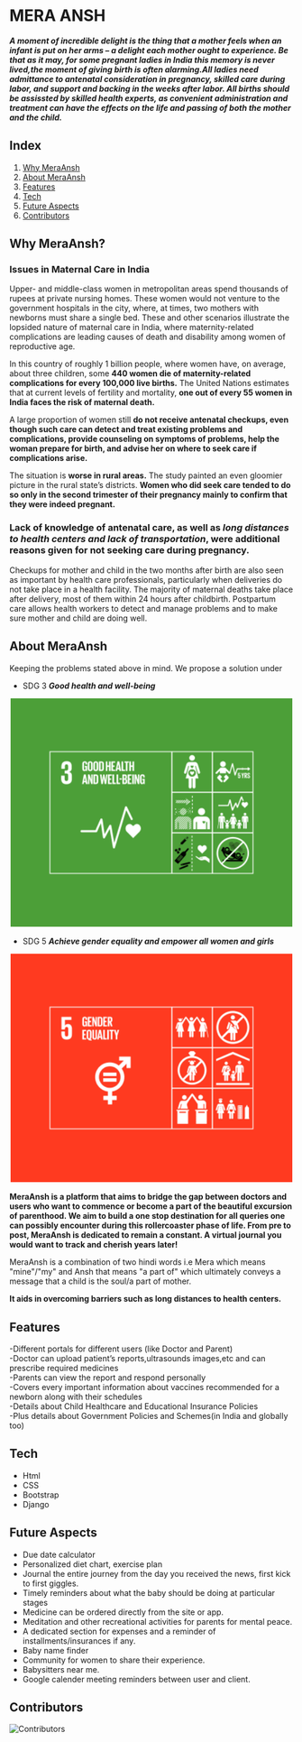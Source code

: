 # MERA ANSH

***A moment of incredible delight is the thing that a mother feels when an infant is put on her arms – a delight each mother ought to experience. Be that as it may, for some pregnant ladies in India this memory is never lived,the moment of giving birth is often alarming.All ladies need admittance to antenatal consideration in pregnancy, skilled care during labor, and support and backing in the weeks after labor. All births should be assissted by skilled health experts, as convenient administration and treatment can have the effects on the life and passing of both the mother and the child.***

## Index

1. [Why MeraAnsh](#why-meraansh)
2. [About MeraAnsh](#about-meraansh)
3. [Features](#features)
4. [Tech](#tech)
5. [Future Aspects](#future-aspects)
6. [Contributors](#contributors)


## Why MeraAnsh?
### Issues in Maternal Care in India

Upper- and middle-class women in metropolitan areas spend thousands of rupees at private nursing homes. These women would not venture to the government hospitals in the city, where, at times, two mothers with newborns must share a single bed. These and other scenarios illustrate the lopsided nature of maternal care in India, where maternity-related complications are leading causes of death and disability among women of reproductive age. <br>

 In this country of roughly 1 billion people, where women have, on average, about three children, some **440 women die of maternity-related complications for every 100,000 live births.** The United Nations estimates that at current levels of fertility and mortality, **one out of every 55 women in India faces the risk of maternal death.** <br> 
 
A large proportion of women still **do not receive antenatal checkups, even though such care can detect and treat existing problems and complications, provide counseling on symptoms of problems, help the woman prepare for birth, and advise her on where to seek care if complications arise.** <br>

The situation is **worse in rural areas.** The study painted an even gloomier picture in the rural state’s districts. **Women who did seek care tended to do so only in the second trimester of their pregnancy mainly to confirm that they were indeed pregnant.** <br>

 ### Lack of knowledge of antenatal care, as well as *long distances to health centers and lack of transportation*, were additional reasons given for not seeking care during pregnancy.
 
Checkups for mother and child in the two months after birth are also seen as important by health care professionals, particularly when deliveries do not take place in a health facility. The majority of maternal deaths take place after delivery, most of them within 24 hours after childbirth. Postpartum care allows health workers to detect and manage problems and to make sure mother and child are doing well.


## About MeraAnsh

Keeping the problems stated above in mind.
We propose a solution under <br>

- SDG 3 ***Good health and well-being*** <br>

<p align="center">
<img src="./assets/sdg3.png" width=500;>
</p>

- SDG 5 ***Achieve gender equality and empower all women and girls*** <br>

<p align="center">
<img src="./assets/sdg5.png" width=500;>
</p>

**MeraAnsh is a platform that aims to bridge the gap between doctors and users who want to commence or become  a part of the beautiful excursion of parenthood. We aim to build a one stop destination for all queries one can possibly encounter during this rollercoaster phase of life. From pre to post, MeraAnsh is dedicated to remain a constant. A virtual journal you would want to track and cherish years later!** <br>

MeraAnsh is a combination of two hindi words i.e Mera which means "mine"/"my" and Ansh that means "a part of" which ultimately conveys a message that a child is the soul/a part of mother. <br>

**It aids in overcoming barriers such as long distances to health centers.**

## Features
-Different portals for different users (like Doctor and Parent) <br>
-Doctor can upload patient’s reports,ultrasounds images,etc and can prescribe required medicines <br>
-Parents can view the report and respond personally <br>
-Covers every important information about vaccines recommended for a newborn along with their schedules <br>
-Details about Child Healthcare and Educational Insurance Policies <br>
-Plus details about Government Policies and Schemes(in India and globally too) <br>


## Tech

- Html
- CSS
- Bootstrap
- Django

## Future Aspects

- Due date calculator <br>
- Personalized diet chart, exercise plan <br>
- Journal the entire journey from the day you received the news, first kick to first giggles. <br>
- Timely reminders about what the baby should be doing at particular stages <br>
- Medicine can be ordered directly from the site or app. <br>
- Meditation and other recreational activities for parents for mental peace. <br>
- A dedicated section for expenses and a reminder of installments/insurances if any. <br>
- Baby name finder <br>
- Community for women to share their experience. <br>
- Babysitters near me. <br>
- Google calender meeting reminders between user and client. <br>


## Contributors

![Contributors](https://contrib.rocks/image?repo=SanyaNanda/MeraAnsh "Our Contributors")
